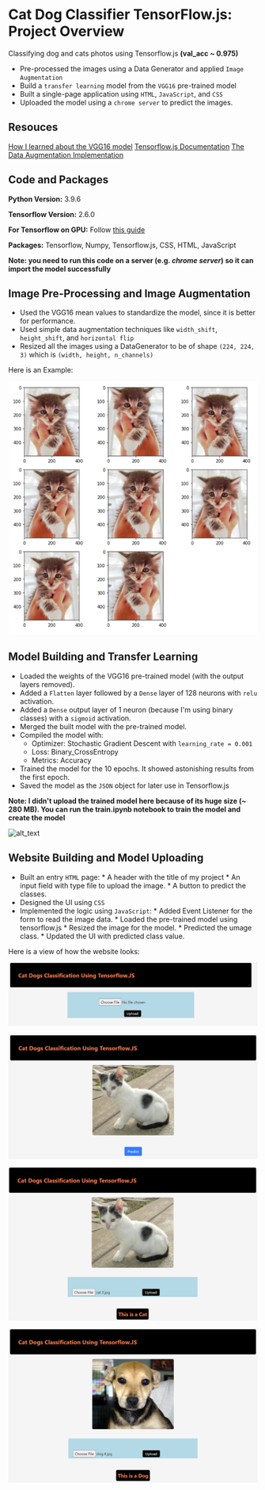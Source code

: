 # Cat Dog Classifier TensorFlow.js: Project Overview
Classifying dog and cats photos using Tensorflow.js **(val_acc ~ 0.975)**
* Pre-processed the images using a Data Generator and applied `Image Augmentation`
* Build a `transfer learning` model from the `VGG16` pre-trained model
* Built a single-page application using `HTML`, `JavaScript`, and `CSS`
* Uploaded the model using a `chrome server` to predict the images. 

## Resouces

[How I learned about the VGG16 model](https://towardsdatascience.com/step-by-step-vgg16-implementation-in-keras-for-beginners-a833c686ae6c)
[Tensorflow.js Documentation](https://js.tensorflow.org/api/1.0.0/)
[The Data Augmentation Implementation](https://machinelearningmastery.com/how-to-configure-image-data-augmentation-when-training-deep-learning-neural-networks/)

## Code and Packages

**Python Version:** 3.9.6

**Tensorflow Version:** 2.6.0

**For Tensorflow on GPU:** Follow [this guide](https://www.tensorflow.org/install/gpu)

**Packages:** Tensorflow, Numpy, Tensorflow.js, CSS, HTML, JavaScript

**Note: you need to run this code on a server (e.g. *chrome server*) so it can import the model successfully**

## Image Pre-Processing and Image Augmentation 

* Used the VGG16 mean values to standardize the model, since it is better for performance. 
* Used simple data augmentation techniques like `width_shift`, `height_shift`, and `horizontal flip`
* Resized all the images using a DataGenerator to be of shape `(224, 224, 3)` which is `(width, height, n_channels)`

Here is an Example:

![alt text](https://github.com/ahmedheakl/Cat-Dog-Classifier-TensorFlow-Js/blob/main/Data_Augmentation.png)

## Model Building and Transfer Learning

* Loaded the weights of the VGG16 pre-trained model (with the output layers removed).
* Added a `Flatten` layer followed by a `Dense` layer of 128 neurons with `relu` activation. 
* Added a `Dense` output layer of 1 neuron (because I'm using binary classes) with a `sigmoid` activation.
* Merged the built model with the pre-trained model. 
* Compiled the model with:
    * Optimizer: Stochastic Gradient Descent with ```learning_rate = 0.001```  
    * Loss: Binary_CrossEntropy 
    * Metrics: Accuracy 
* Trained the model for the 10 epochs. It showed astonishing results from the first epoch.
* Saved the model as the `JSON` object for later use in Tensorflow.js

**Note: I didn't upload the trained model here because of its huge size (~ 280 MB).
You can run the train.ipynb notebook to train the model and create the model**

![alt_text](https://www.researchgate.net/publication/328966158/figure/fig2/AS:693278764720129@1542301946576/An-overview-of-the-VGG-16-model-architecture-this-model-uses-simple-convolutional-blocks.png)

## Website Building and Model Uploading

* Built an entry `HTML` page:
      * A header with the title of my project
      * An input field with type file to upload the image.
      * A button to predict the classes.
* Designed the UI using `CSS`
* Implemented the logic using `JavaScript`:
      * Added Event Listener for the form to read the image data.
      * Loaded the pre-trained model using tensorflow.js
      * Resized the image for the model.
      * Predicted the umage class.
      * Updated the UI with predicted class value.

Here is a view of how the website looks:

![alt_text](https://github.com/ahmedheakl/Cat-Dog-Classifier-TensorFlow-Js/blob/main/entry_page.png)

![alt_text](https://github.com/ahmedheakl/Cat-Dog-Classifier-TensorFlow-Js/blob/main/image_uploaded.png)

![alt_text](https://github.com/ahmedheakl/Cat-Dog-Classifier-TensorFlow-Js/blob/main/cat_prediction.png)

![alt_text](https://github.com/ahmedheakl/Cat-Dog-Classifier-TensorFlow-Js/blob/main/dog_predict.png)



